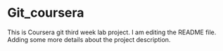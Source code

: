# Git_coursera
This is Coursera git third week lab project.
I am editing the README file. Adding some more details about the project description.
